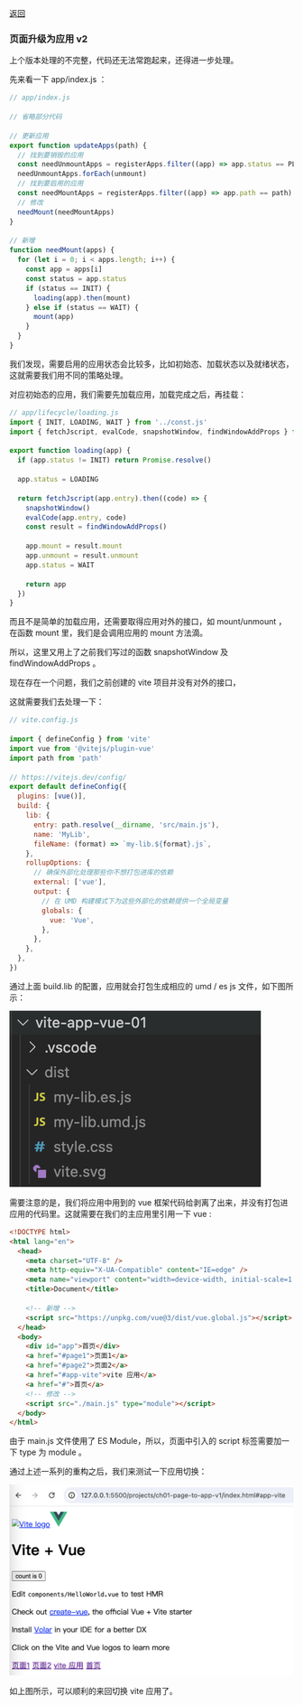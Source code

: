 [返回](/README.md)

### 页面升级为应用 v2

上个版本处理的不完整，代码还无法常跑起来，还得进一步处理。

先来看一下 app/index.js ：

```js
// app/index.js

// 省略部分代码

// 更新应用
export function updateApps(path) {
  // 找到要销毁的应用
  const needUnmountApps = registerApps.filter((app) => app.status == PLAY && app.path != path)
  needUnmountApps.forEach(unmount)
  // 找到要启用的应用
  const needMountApps = registerApps.filter((app) => app.path == path)
  // 修改
  needMount(needMountApps)
}

// 新增
function needMount(apps) {
  for (let i = 0; i < apps.length; i++) {
    const app = apps[i]
    const status = app.status
    if (status == INIT) {
      loading(app).then(mount)
    } else if (status == WAIT) {
      mount(app)
    }
  }
}
```

我们发现，需要启用的应用状态会比较多，比如初始态、加载状态以及就绪状态，这就需要我们用不同的策略处理。

对应初始态的应用，我们需要先加载应用，加载完成之后，再挂载：

```js
// app/lifecycle/loading.js
import { INIT, LOADING, WAIT } from '../const.js'
import { fetchJscript, evalCode, snapshotWindow, findWindowAddProps } from '../utils.js'

export function loading(app) {
  if (app.status != INIT) return Promise.resolve()

  app.status = LOADING

  return fetchJscript(app.entry).then((code) => {
    snapshotWindow()
    evalCode(app.entry, code)
    const result = findWindowAddProps()

    app.mount = result.mount
    app.unmount = result.unmount
    app.status = WAIT

    return app
  })
}
```

而且不是简单的加载应用，还需要取得应用对外的接口，如 mount/unmount ，在函数 mount 里，我们是会调用应用的 mount 方法滴。

所以，这里又用上了之前我们写过的函数 snapshotWindow 及 findWindowAddProps 。

现在存在一个问题，我们之前创建的 vite 项目并没有对外的接口，

这就需要我们去处理一下：

```js
// vite.config.js

import { defineConfig } from 'vite'
import vue from '@vitejs/plugin-vue'
import path from 'path'

// https://vitejs.dev/config/
export default defineConfig({
  plugins: [vue()],
  build: {
    lib: {
      entry: path.resolve(__dirname, 'src/main.js'),
      name: 'MyLib',
      fileName: (format) => `my-lib.${format}.js`,
    },
    rollupOptions: {
      // 确保外部化处理那些你不想打包进库的依赖
      external: ['vue'],
      output: {
        // 在 UMD 构建模式下为这些外部化的依赖提供一个全局变量
        globals: {
          vue: 'Vue',
        },
      },
    },
  },
})
```

通过上面 build.lib 的配置，应用就会打包生成相应的 umd / es js 文件，如下图所示：

![img](../images/ch01/img012.png)

需要注意的是，我们将应用中用到的 vue 框架代码给剥离了出来，并没有打包进应用的代码里。这就需要在我们的主应用里引用一下 vue :

```html
<!DOCTYPE html>
<html lang="en">
  <head>
    <meta charset="UTF-8" />
    <meta http-equiv="X-UA-Compatible" content="IE=edge" />
    <meta name="viewport" content="width=device-width, initial-scale=1.0" />
    <title>Document</title>

    <!-- 新增 -->
    <script src="https://unpkg.com/vue@3/dist/vue.global.js"></script>
  </head>
  <body>
    <div id="app">首页</div>
    <a href="#page1">页面1</a>
    <a href="#page2">页面2</a>
    <a href="#app-vite">vite 应用</a>
    <a href="#">首页</a>
    <!-- 修改 -->
    <script src="./main.js" type="module"></script>
  </body>
</html>
```

由于 main.js 文件使用了 ES Module，所以，页面中引入的 script 标签需要加一下 type 为 module 。

通过上述一系列的重构之后，我们来测试一下应用切换：

![img](../images/ch01/img010.png)

如上图所示，可以顺利的来回切换 vite 应用了。

